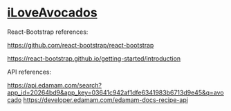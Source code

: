 # [iLoveAvocados](http://iloveavocados.s3-website-us-west-1.amazonaws.com/)

React-Bootstrap references:

https://github.com/react-bootstrap/react-bootstrap

https://react-bootstrap.github.io/getting-started/introduction

API references:

https://api.edamam.com/search?app_id=20264bd9&app_key=03641c942af1dfe6341983b6713d9e45&q=avocado
https://developer.edamam.com/edamam-docs-recipe-api
